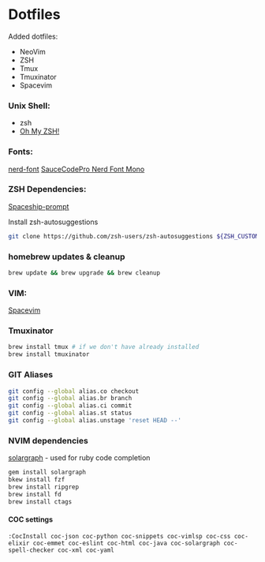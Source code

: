 # Dotfiles

Added dotfiles:
* NeoVim
* ZSH
* Tmux
* Tmuxinator
* Spacevim

### Unix Shell:
 * zsh
 * [Oh My ZSH!](https://ohmyz.sh/)

### Fonts:
[nerd-font](https://github.com/ryanoasis/nerd-fonts)
[SauceCodePro Nerd Font Mono](https://spacevim.org/documentation/#font)

### ZSH Dependencies:
[Spaceship-prompt](https://github.com/denysdovhan/spaceship-prompt)

Install zsh-autosuggestions
```bash
git clone https://github.com/zsh-users/zsh-autosuggestions ${ZSH_CUSTOM:-~/.oh-my-zsh/custom}/plugins/zsh-autosuggestions
```

### homebrew updates & cleanup
```bash
brew update && brew upgrade && brew cleanup
```

### VIM:
[Spacevim](https://spacevim.org/)


### Tmuxinator

```bash
brew install tmux # if we don't have already installed
brew install tmuxinator
```

### GIT Aliases

```bash
git config --global alias.co checkout
git config --global alias.br branch
git config --global alias.ci commit
git config --global alias.st status
git config --global alias.unstage 'reset HEAD --'
```

### NVIM dependencies

[solargraph](https://github.com/castwide/solargraph) - used for ruby code completion

```bash
gem install solargraph
bkew install fzf
brew install ripgrep
brew install fd
brew install ctags
```

#### COC settings

```
:CocInstall coc-json coc-python coc-snippets coc-vimlsp coc-css coc-elixir coc-emmet coc-eslint coc-html coc-java coc-solargraph coc-spell-checker coc-xml coc-yaml
```
